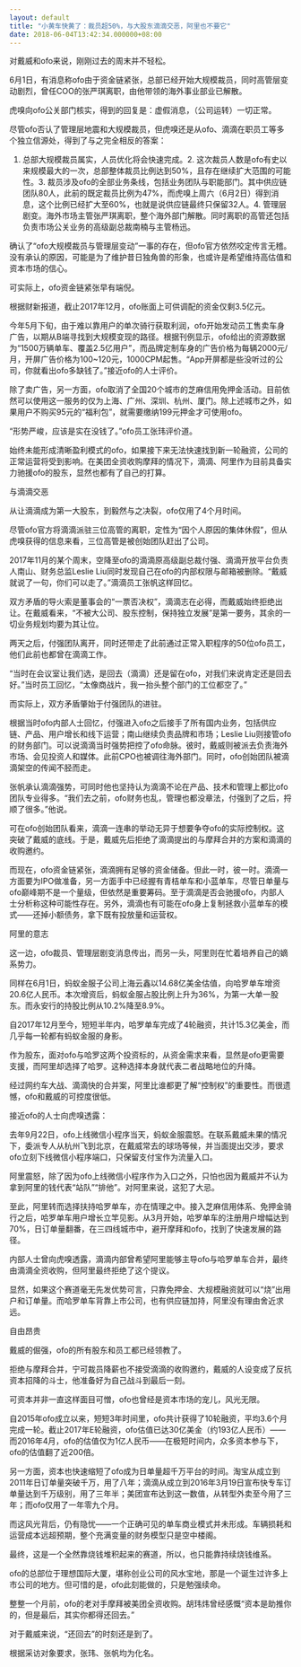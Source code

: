 ```yaml
---
layout: default
title: "小黄车快黄了：裁员超50%，与大股东滴滴交恶，阿里也不要它"
date: 2018-06-04T13:42:34.000000+08:00
---
```


对戴威和ofo来说，刚刚过去的周末并不轻松。 

6月1日，有消息称ofo由于资金链紧张，总部已经开始大规模裁员，同时高管层变动剧烈，曾任COO的张严琪离职，由他带领的海外事业部业已解散。 

虎嗅向ofo公关部门核实，得到的回复是：虚假消息，（公司运转）一切正常。 

尽管ofo否认了管理层地震和大规模裁员，但虎嗅还是从ofo、滴滴在职员工等多个独立信源处，得到了与之完全相反的答案： 

1. 总部大规模裁员属实，人员优化将会快速完成。2. 这次裁员人数是ofo有史以来规模最大的一次，总部整体裁员比例达到50%，且存在继续扩大范围的可能性。3. 裁员涉及ofo的全部业务条线，包括业务团队与职能部门。其中供应链团队80人，此前的既定裁员比例为47%，而虎嗅上周六（6月2日）得到消息，这个比例已经扩大至60%，也就是说供应链最终只保留32人。4. 管理层剧变。海外市场主管张严琪离职，整个海外部门解散。同时离职的高管还包括负责市场公关业务的高级副总裁南楠与主管杨迅。 

确认了“ofo大规模裁员与管理层变动”一事的存在，但ofo官方依然咬定传言无稽。没有承认的原因，可能是为了维护昔日独角兽的形象，也或许是希望维持高估值和资本市场的信心。 

可实际上，ofo资金链紧张早有端倪。 

根据财新报道，截止2017年12月，ofo账面上可供调配的资金仅剩3.5亿元。 

今年5月下旬，由于难以靠用户的单次骑行获取利润，ofo开始发动员工售卖车身广告，以期从B端寻找到大规模变现的路径。根据刊例显示，ofo给出的资源数据为“1500万辆单车、覆盖2.5亿用户”，而品牌定制车身的广告价格为每辆2000元/月，开屏广告价格为100~120元，1000CPM起售。“App开屏都是些没听过的公司，你就看出ofo多缺钱了。”接近ofo的人士评价。 

除了卖广告，另一方面，ofo取消了全国20个城市的芝麻信用免押金活动。目前依然可以使用这一服务的仅为上海、广州、深圳、杭州、厦门。除上述城市之外，如果用户不购买95元的“福利包”，就需要缴纳199元押金才可使用ofo。 

“形势严峻，应该是实在没钱了。”ofo员工张玮评价道。 

始终未能形成清晰盈利模式的ofo，如果接下来无法快速找到新一轮融资，公司的正常运营将受到影响。在美团全资收购摩拜的情况下，滴滴、阿里作为目前具备实力驰援ofo的股东，显然也都有了自己的打算。 

与滴滴交恶 

从让滴滴成为第一大股东，到毅然与之决裂，ofo仅用了4个月时间。 

尽管ofo官方将滴滴派驻三位高管的离职，定性为“因个人原因的集体休假”，但从虎嗅获得的信息来看，三位高管是被创始团队赶出了公司。 

2017年11月的某个周末，空降至ofo的滴滴原高级副总裁付强、滴滴开放平台负责人南山、财务总监Leslie Liu同时发现自己在ofo的内部权限与邮箱被删除。“戴威就说了一句，你们可以走了。”滴滴员工张帆这样回忆。 

双方矛盾的导火索是董事会的“一票否决权”，滴滴志在必得，而戴威始终拒绝出让。在戴威看来，“不被大公司、股东控制，保持独立发展”是第一要务，其余的一切业务规划均要为其让位。 

两天之后，付强团队离开，同时还带走了此前通过正常入职程序的50位ofo员工，他们此前也都曾在滴滴工作。 

“当时在会议室让我们选，是回去（滴滴）还是留在ofo，对我们来说肯定还是回去好。”当时员工回忆，“太像商战片，我一抬头整个部门的工位都空了。” 

而实际上，双方矛盾肇始于付强团队的进驻。 

根据当时ofo内部人士回忆，付强进入ofo之后接手了所有国内业务，包括供应链、产品、用户增长和线下运营；南山继续负责品牌和市场；Leslie Liu则接管ofo的财务部门。可以说滴滴当时强势把控了ofo命脉。彼时，戴威则被派去负责海外市场、会见投资人和媒体。此前CPO也被调往海外部门。同时，ofo创始团队被滴滴架空的传闻不胫而走。 

张帆承认滴滴强势，可同时他也坚持认为滴滴不论在产品、技术和管理上都比ofo团队专业得多。“我们去之前，ofo财务也乱，管理也都没章法，付强到了之后，捋顺了很多。”他说。 

可在ofo创始团队看来，滴滴一连串的举动无异于想要争夺ofo的实际控制权。这突破了戴威的底线。于是，戴威先后拒绝了滴滴提出的与摩拜合并的方案和滴滴的收购邀约。 

而现在，ofo资金链紧张，滴滴拥有足够的资金储备。但此一时，彼一时。滴滴一方面要为IPO做准备，另一方面手中已经握有青桔单车和小蓝单车，尽管日单量与ofo巅峰期不是一个量级，但依然是重要筹码。至于滴滴是否会驰援ofo，内部人士分析称这种可能性存在。另外，滴滴也有可能在ofo身上复制拯救小蓝单车的模式——还掉小额债务，拿下既有投放量和运营权。 

阿里的意志 

这一边，ofo裁员、管理层剧变消息传出，而另一头，阿里则在忙着培养自己的嫡系势力。 

同样在6月1日，蚂蚁金服子公司上海云鑫以14.68亿美金估值，向哈罗单车增资20.6亿人民币。本次增资后，蚂蚁金服占股比例上升为36%，为第一大单一股东。而永安行的持股比例从10.2%降至8.9%。 

自2017年12月至今，短短半年内，哈罗单车完成了4轮融资，共计15.3亿美金，而几乎每一轮都有蚂蚁金服的身影。 

作为股东，面对ofo与哈罗这两个投资标的，从资金需求来看，显然是ofo更需要支援，而阿里却选择了哈罗。这种选择本身就代表二者战略地位的升降。 

经过网约车大战、滴滴快的合并案，阿里比谁都更了解“控制权”的重要性。而很遗憾，ofo和戴威的可控度很低。 

接近ofo的人士向虎嗅透露： 

去年9月22日，ofo上线微信小程序当天，蚂蚁金服震怒。在联系戴威未果的情况下，委派专人从杭州飞到北京，在戴威常去的球场等候，并当面提出交涉，要求ofo立刻下线微信小程序端口，只保留支付宝作为流量入口。 

阿里震怒，除了因为ofo上线微信小程序作为入口之外，只怕也因为戴威并不认为拿到阿里的钱代表“站队”“排他”。对阿里来说，这犯了大忌。 

至此，阿里转而选择扶持哈罗单车，亦在情理之中。接入芝麻信用体系、免押金骑行之后，哈罗单车用户增长立竿见影。从3月开始，哈罗单车的注册用户增幅达到70%，日订单量翻番，在三四线城市中，避开摩拜和ofo，找到了快速发展的路径。 

内部人士曾向虎嗅透露，滴滴内部曾希望阿里能够主导ofo与哈罗单车合并，最终由滴滴全资收购，但阿里最终拒绝了这个提议。 

显然，如果这个赛道毫无先发优势可言，只靠免押金、大规模融资就可以“烧”出用户和订单量。而哈罗单车背靠上市公司，也有供应链加持，阿里没有理由舍近求远。 

自由昂贵 

戴威的倔强，ofo的所有股东和员工都已经领教了。 

拒绝与摩拜合并，宁可裁员降薪也不接受滴滴的收购邀约，戴威的人设变成了反抗资本招降的斗士，他准备好为自己战斗到最后一刻。 

可资本并非一直这样面目可憎，ofo也曾经是资本市场的宠儿，风光无限。 

自2015年ofo成立以来，短短3年时间里，ofo共计获得了10轮融资，平均3.6个月完成一轮。截止2017年E轮融资，ofo估值已达30亿美金（约193亿人民币）——而2016年4月，ofo的估值仅为1亿人民币——在极短时间内，众多资本参与下，ofo的估值翻了近200倍。 

另一方面，资本也快速缩短了ofo成为日单量超千万平台的时间。淘宝从成立到2011年日订单量突破千万，用了八年；滴滴从成立到2016年3月19日宣布快专车订单量达到千万级别，用了三年半；美团宣布达到这一数值，从转型外卖至今用了三年；而ofo仅用了一年零九个月。 

而这风光背后，仍有隐忧——一个正确可见的单车商业模式并未形成。车辆损耗和运营成本远超预期，整个充满变量的财务模型只是空中楼阁。 

最终，这是一个全然靠烧钱堆积起来的赛道，所以，也只能靠持续烧钱维系。 

ofo的总部位于理想国际大厦，堪称创业公司的风水宝地，那是一个诞生过许多上市公司的地方。但可惜的是，ofo此刻能做的，只是勉强续命。 

整整一个月前，ofo的老对手摩拜被美团全资收购。胡玮炜曾经感慨“资本是助推你的，但是最后，其实你都得还回去。” 

对于戴威来说，“还回去”的时刻还是到了。 

根据采访对象要求，张玮、张帆均为化名。

